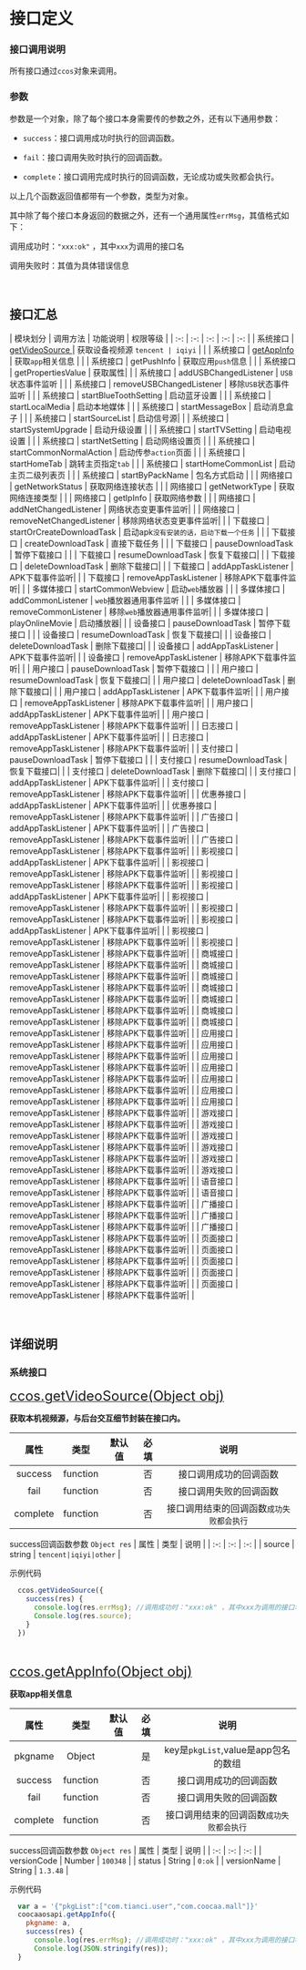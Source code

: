 # 接口定义

### 接口调用说明

所有接口通过`ccos`对象来调用。

### 参数

参数是一个对象，除了每个接口本身需要传的参数之外，还有以下通用参数：

- `success`：接口调用成功时执行的回调函数。

- `fail`：接口调用失败时执行的回调函数。

- `complete`：接口调用完成时执行的回调函数，无论成功或失败都会执行。

以上几个函数返回值都带有一个参数，类型为对象。

其中除了每个接口本身返回的数据之外，还有一个通用属性`errMsg`，其值格式如下：

调用成功时：`"xxx:ok"` ，其中`xxx`为调用的接口名

调用失败时：其值为具体错误信息

<br/>

## 接口汇总

| 模块划分 | 调用方法 | 功能说明 | 权限等级 |
| :-: | :-: | :-: | :-: | :-: |
| 系统接口 | <a href="#1" name="_1"> getVideoSource </a> | 获取设备视频源 `tencent | iqiyi` |  |
| 系统接口 | <a href="#2" name="_2"> getAppInfo </a> | 获取`app`相关信息 |  |
| 系统接口 | getPushInfo | 获取应用`push`信息 |  |
| 系统接口 | getPropertiesValue | 获取属性|  |
| 系统接口 | addUSBChangedListener | `USB`状态事件监听 |  |
| 系统接口 | removeUSBChangedListener | 移除`USB`状态事件监听 |  |
| 系统接口 | startBlueToothSetting | 启动蓝牙设置 |  |
| 系统接口 | startLocalMedia | 启动本地媒体 |  |
| 系统接口 | startMessageBox | 启动消息盒子 |  |
| 系统接口 | startSourceList | 启动信号源|  |
| 系统接口 | startSystemUpgrade | 启动升级设置 |  |
| 系统接口 | startTVSetting | 启动电视设置 |  |
| 系统接口 | startNetSetting | 启动网络设置页 |  |
| 系统接口 | startCommonNormalAction | 启动传参`action`页面 |  |
| 系统接口 | startHomeTab | 跳转主页指定`tab` |  |
| 系统接口 | startHomeCommonList | 启动主页二级列表页 |  |
| 系统接口 | startByPackName | 包名方式启动 |  |
| 网络接口 | getNetworkStatus | 获取网络连接状态 |  |
| 网络接口 | getNetworkType | 获取网络连接类型 |  |
| 网络接口 | getIpInfo | 获取网络参数 |  |
| 网络接口 | addNetChangedListener | 网络状态变更事件监听|  |
| 网络接口 | removeNetChangedListener | 移除网络状态变更事件监听|  |
| 下载接口 | startOrCreateDownloadTask | 启动apk`没有安装的话，启动下载一个任务` |  |
| 下载接口 | createDownloadTask | 直接下载任务 |  |
| 下载接口 | pauseDownloadTask | 暂停下载接口 |  |
| 下载接口 | resumeDownloadTask | 恢复下载接口|  |
| 下载接口 | deleteDownloadTask | 删除下载接口|  |
| 下载接口 | addAppTaskListener | APK下载事件监听|  |
| 下载接口 | removeAppTaskListener | 移除APK下载事件监听|  |
| 多媒体接口 | startCommonWebview | 启动`web`播放器 |  |
| 多媒体接口 | addCommonListener | `web`播放器通用事件监听 |  |
| 多媒体接口 | removeCommonListener | 移除`web`播放器通用事件监听|  |
| 多媒体接口 | playOnlineMovie | 启动播放器|  |
| 设备接口 | pauseDownloadTask | 暂停下载接口 |  |
| 设备接口 | resumeDownloadTask | 恢复下载接口|  |
| 设备接口 | deleteDownloadTask | 删除下载接口|  |
| 设备接口 | addAppTaskListener | APK下载事件监听|  |
| 设备接口 | removeAppTaskListener | 移除APK下载事件监听|  |
| 用户接口 | pauseDownloadTask | 暂停下载接口 |  |
| 用户接口 | resumeDownloadTask | 恢复下载接口|  |
| 用户接口 | deleteDownloadTask | 删除下载接口|  |
| 用户接口 | addAppTaskListener | APK下载事件监听|  |
| 用户接口 | removeAppTaskListener | 移除APK下载事件监听|  |
| 用户接口 | addAppTaskListener | APK下载事件监听|  |
| 用户接口 | removeAppTaskListener | 移除APK下载事件监听|  |
| 日志接口 | addAppTaskListener | APK下载事件监听|  |
| 日志接口 | removeAppTaskListener | 移除APK下载事件监听|  |
| 支付接口 | pauseDownloadTask | 暂停下载接口 |  |
| 支付接口 | resumeDownloadTask | 恢复下载接口|  |
| 支付接口 | deleteDownloadTask | 删除下载接口|  |
| 支付接口 | addAppTaskListener | APK下载事件监听|  |
| 支付接口 | removeAppTaskListener | 移除APK下载事件监听|  |
| 优惠券接口 | addAppTaskListener | APK下载事件监听|  |
| 优惠券接口 | removeAppTaskListener | 移除APK下载事件监听|  |
| 广告接口 | addAppTaskListener | APK下载事件监听|  |
| 广告接口 | removeAppTaskListener | 移除APK下载事件监听|  |
| 广告接口 | removeAppTaskListener | 移除APK下载事件监听|  |
| 影视接口 | addAppTaskListener | APK下载事件监听|  |
| 影视接口 | removeAppTaskListener | 移除APK下载事件监听|  |
| 影视接口 | removeAppTaskListener | 移除APK下载事件监听|  |
| 影视接口 | addAppTaskListener | APK下载事件监听|  |
| 影视接口 | removeAppTaskListener | 移除APK下载事件监听|  |
| 影视接口 | removeAppTaskListener | 移除APK下载事件监听|  |
| 影视接口 | addAppTaskListener | APK下载事件监听|  |
| 影视接口 | removeAppTaskListener | 移除APK下载事件监听|  |
| 影视接口 | removeAppTaskListener | 移除APK下载事件监听|  |
| 商城接口 | removeAppTaskListener | 移除APK下载事件监听|  |
| 商城接口 | removeAppTaskListener | 移除APK下载事件监听|  |
| 商城接口 | removeAppTaskListener | 移除APK下载事件监听|  |
| 商城接口 | removeAppTaskListener | 移除APK下载事件监听|  |
| 商城接口 | removeAppTaskListener | 移除APK下载事件监听|  |
| 商城接口 | removeAppTaskListener | 移除APK下载事件监听|  |
| 商城接口 | removeAppTaskListener | 移除APK下载事件监听|  |
| 应用接口 | removeAppTaskListener | 移除APK下载事件监听|  |
| 应用接口 | removeAppTaskListener | 移除APK下载事件监听|  |
| 应用接口 | removeAppTaskListener | 移除APK下载事件监听|  |
| 应用接口 | removeAppTaskListener | 移除APK下载事件监听|  |
| 应用接口 | removeAppTaskListener | 移除APK下载事件监听|  |
| 应用接口 | removeAppTaskListener | 移除APK下载事件监听|  |
| 应用接口 | removeAppTaskListener | 移除APK下载事件监听|  |
| 游戏接口 | removeAppTaskListener | 移除APK下载事件监听|  |
| 游戏接口 | removeAppTaskListener | 移除APK下载事件监听|  |
| 游戏接口 | removeAppTaskListener | 移除APK下载事件监听|  |
| 游戏接口 | removeAppTaskListener | 移除APK下载事件监听|  |
| 游戏接口 | removeAppTaskListener | 移除APK下载事件监听|  |
| 游戏接口 | removeAppTaskListener | 移除APK下载事件监听|  |
| 语音接口 | removeAppTaskListener | 移除APK下载事件监听|  |
| 语音接口 | removeAppTaskListener | 移除APK下载事件监听|  |
| 广播接口 | removeAppTaskListener | 移除APK下载事件监听|  |
| 广播接口 | removeAppTaskListener | 移除APK下载事件监听|  |
| 广播接口 | removeAppTaskListener | 移除APK下载事件监听|  |
| 页面接口 | removeAppTaskListener | 移除APK下载事件监听|  |
| 页面接口 | removeAppTaskListener | 移除APK下载事件监听|  |
| 页面接口 | removeAppTaskListener | 移除APK下载事件监听|  |
| 页面接口 | removeAppTaskListener | 移除APK下载事件监听|  |
| 页面接口 | removeAppTaskListener | 移除APK下载事件监听|  |

<br/>

## 详细说明

### 系统接口

<a name = "1" href="#_1"><font size=5>ccos.getVideoSource(Object obj)</font></a>

__获取本机视频源，与后台交互细节封装在接口内。__

| 属性 | 类型 | 默认值 | 必填 | 说明 |
| :-: | :-: | :-: | :-: | :-: |
| success | function |  | 否 | 接口调用成功的回调函数 |
| fail | function |  | 否 | 接口调用失败的回调函数 |
| complete | function |  | 否 | 接口调用结束的回调函数`成功失败都会执行` |

success回调函数参数 `Object res`
| 属性 | 类型 | 说明 |
| :-: | :-: | :-: |
| source | string | `tencent|iqiyi|other` |

示例代码

```js
  ccos.getVideoSource({
    success(res) {
      console.log(res.errMsg); //调用成功时："xxx:ok" ，其中xxx为调用的接口名
      Console.log(res.source);
    }
  })
```

<br/>

<a name = "2" href="#_2"><font size=5>ccos.getAppInfo(Object obj)</font></a>

__获取app相关信息__

| 属性 | 类型 | 默认值 | 必填 | 说明 |
| :-: | :-: | :-: | :-: | :-: |
| pkgname | Object |  | 是 | key是`pkgList`,value是app包名的数组 |
| success | function |  | 否 | 接口调用成功的回调函数 |
| fail | function |  | 否 | 接口调用失败的回调函数 |
| complete | function |  | 否 | 接口调用结束的回调函数`成功失败都会执行` |

success回调函数参数 `Object res`
| 属性 | 类型 | 说明 |
| :-: | :-: | :-: |
| versionCode | Number | `100348` |
| status | String | `0:ok` |
| versionName | String | `1.3.48` |

示例代码

```js
  var a = '{"pkgList":["com.tianci.user","com.coocaa.mall"]}'
  coocaaosapi.getAppInfo({
    pkgname: a,
    success(res) {
      console.log(res.errMsg); //调用成功时："xxx:ok" ，其中xxx为调用的接口名
      Console.log(JSON.stringify(res));
  }
```

<br/>
<br/>
<br/>
